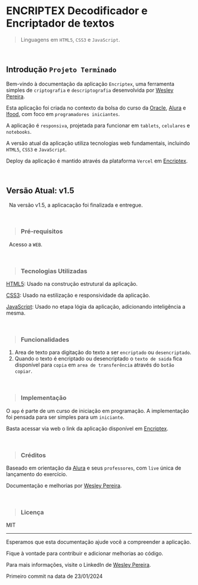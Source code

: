 # ENCRIPTEX Decodificador e Encriptador de textos

> Linguagens em `HTML5`, `CSS3` e `JavaScript`.

&nbsp;
## Introdução `Projeto Terminado`
Bem-vindo à documentação da aplicação `Encriptex`, uma ferramenta simples de `criptografia` e `descriptografia` desenvolvida por [Wesley Pereira](https://github.com/wesleyp846).

Esta aplicação foi criada no contexto da bolsa do curso da [Oracle](https://www.oracle.com/br/), [Alura](https://www.alura.com.br/) e [Ifood](https://www.ifood.com.br/), com foco em `programadores iniciantes`. 

A aplicação é `responsiva`, projetada para funcionar em `tablets`, `celulares` e `notebooks`.

A versão atual da aplicação utiliza tecnologias web fundamentais, incluindo `HTML5`, `CSS3` e `JavaScript`. 

Deploy da aplicação é mantido através da plataforma `Vercel` em [Encriptex](https://encriptex.vercel.app/).

&nbsp;
&nbsp;
## Versão Atual: v1.5
&nbsp;
Na versão v1.5, a aplicacação foi finalizada e entregue.

&nbsp;
&nbsp;
> ### Pré-requisitos
&nbsp;
Acesso a `WEB`.

&nbsp;
&nbsp;
> ### Tecnologias Utilizadas

[HTML5](https://developer.mozilla.org/en-US/docs/Learn/HTML/Introduction_to_HTML): Usado na construção estrutural da aplicação.


[CSS3](https://developer.mozilla.org/en-US/docs/Web/CSS): Usado na estilização e responsividade da aplicação.


[JavaScript](https://developer.mozilla.org/en-US/docs/Web/JavaScript): Usado no etapa lógia da aplicação, adicionando inteligência a mesma.

&nbsp;
&nbsp;
> ### Funcionalidades

1. Area de texto para digitação do texto a ser `encriptado` ou `desencriptado`.
2. Quando o texto é encriptado ou desencriptado o `texto de saida` fica disponível para `copia` em `area de transferência` através do `botão copiar`.
   
&nbsp;
&nbsp;
> ###  Implementação
O `app` é parte de um curso de iniciação em programação. A implementação foi pensada para ser simples para um `iniciante`.

Basta acessar via web o link da aplicação disponível em [Encriptex](https://encriptex.vercel.app/).

&nbsp;
&nbsp;
> ### Créditos
Baseado em orientação da [Alura](https://www.alura.com.br/) e seus `professores`, com `live` única de lançamento do exercício.

Documentação e melhorias por [Wesley Pereira](https://github.com/wesleyp846).

&nbsp;
&nbsp;
> ### Licença
MIT

---


Esperamos que esta documentação ajude você a compreender a aplicação. 

Fique à vontade para contribuir e adicionar melhorias ao código. 

Para mais informações, visite o LinkedIn de [Wesley Pereira](https://www.linkedin.com/in/wesleyp846/).

Primeiro commit na data de 23/01/2024
